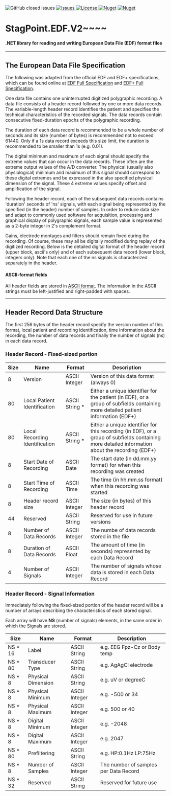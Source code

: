 ![GitHub closed issues](https://img.shields.io/github/issues-closed-raw/StagPoint/StagPoint.EDF.V2)
<a href="https://github.com/StagPoint/StagPoint.EDF.V2/issues">
<img src="https://img.shields.io/github/issues/StagPoint/StagPoint.EDF.V2"  alt="Issues"/>
</a>
<a href="https://github.com/StagPoint/StagPoint.EDF.V2/blob/master/LICENSE">
<img src="https://img.shields.io/github/license/StagPoint/StagPoint.EDF.V2"  alt="License"/>
</a>
[![Nuget](https://img.shields.io/nuget/v/StagPoint.EDF.Net)](https://www.nuget.org/packages/StagPoint.EDF.Net/)
[![Nuget](https://img.shields.io/nuget/dt/StagPoint.EDF.Net)](https://www.nuget.org/packages/StagPoint.EDF.Net/)

# StagPoint.EDF.V2~~~~
#### .NET library for reading and writing European Data File (EDF) format files

---

## The European Data File Specification

The following was adapted from the official EDF and EDF+ specifications, which can be found online at [EDF Full Specification](https://www.edfplus.info/specs/edf.html) and [EDF+ Full Specification](https://www.edfplus.info/specs/edfplus.html).

One data file contains one uninterrupted digitized polygraphic recording. A data file consists of a header record followed by one or more data records. The variable-length header record identifies the patient and specifies the technical characteristics of the recorded signals. The data records contain consecutive fixed-duration epochs of the polygraphic recording.

The duration of each data record is recommended to be a whole number of seconds and its size (number of bytes) is recommended not to exceed 61440. Only if a 1s data record exceeds this size limit, the duration is recommended to be smaller than 1s (e.g. 0.01).

The digital minimum and maximum of each signal should specify the extreme values that can occur in the data records. These often are the extreme output values of the A/D converter. The physical (usually also physiological) minimum and maximum of this signal should correspond to these digital extremes and be expressed in the also specified physical dimension of the signal. These 4 extreme values specify offset and amplification of the signal.

Following the header record, each of the subsequent data records contains 'duration' seconds of 'ns' signals, with each signal being represented by the specified (in the header) number of samples. In order to reduce data size and adapt to commonly used software for acquisition, processing and graphical display of polygraphic signals, each sample value is represented as a 2-byte integer in 2's complement format. 

Gains, electrode montages and filters should remain fixed during the recording. Of course, these may all be digitally modified during replay of the digitized recording.
Below is the detailed digital format of the header record (upper block, ascii's only) and of each subsequent data record (lower block, integers only). Note that each one of the ns signals is characterized separately in the header.

#### ASCII-format fields

All header fields are stored in [ASCII format](https://en.wikipedia.org/wiki/ASCII). The information in the ASCII strings must be left-justified and right-padded with spaces.

---

## Header Record Data Structure

The first 256 bytes of the header record specify the version number of this format, local patient and recording identification, time information about the recording, the number of data records and finally the number of signals (ns) in each data record. 

### Header Record - Fixed-sized portion

| Size | Name                           | Format         | Description                                                                                                                                      |
|------|--------------------------------|----------------|--------------------------------------------------------------------------------------------------------------------------------------------------|
| 8    | Version                        | ASCII Integer  | Version of this data format (always 0)                                                                                                           |
| 80   | Local Patient Identification   | ASCII String * | Either a unique identifier for the patient (in EDF), or a group of subfields containing more detailed patient information (EDF+)                 |
| 80   | Local Recording Identification | ASCII String * | Either a unique identifier for this recording (in EDF), or a group of subfields containing more detailed information about the recording (EDF+)  |
| 8    | Start Date of Recording        | ASCII Date     | The start date (in dd.mm.yy format) for when this recording was created                                                                          |
| 8    | Start Time of Recording        | ASCII Time     | The time (in hh.mm.ss format) when this recording was started                                                                                    |
| 8    | Header record size             | ASCII Integer  | The size (in bytes) of this header record                                                                                                        |
| 44   | Reserved                       | ASCII String   | Reserved for use in future versions                                                                                                              |
| 8    | Number of Data Records         | ASCII Integer  | The numbe of data records stored in the file                                                                                                     |
| 8    | Duration of Data Records       | ASCII Float    | The amount of time (in seconds) represented by each Data Record                                                                                  |
| 4    | Number of Signals              | ASCII Integer  | The number of signals whose data is stored in each Data Record                                                                                   |

### Header Record - Signal Information
Immediately following the fixed-sized portion of the header record will be a number of arrays describing the characteristics of each stored signal.

Each array will have **NS** (number of signals) elements, in the same order in which the Signals are stored. 

| Size    | Name               | Format        | Description                             |
|---------|--------------------|---------------|-----------------------------------------|
| NS * 16 | Label              | ASCII String  | e.g. EEG Fpz-Cz or Body temp            |
| NS * 80 | Transducer Type    | ASCII String  | e.g. AgAgCl electrode                   |
| NS * 8  | Physical Dimension | ASCII String  | e.g. uV or degreeC                      |
| NS * 8  | Physical Minimum   | ASCII Integer | e.g. -500 or 34                         |
| NS * 8  | Physical Maximum   | ASCII Integer | e.g. 500 or 40                          |
| NS * 8  | Digital Minimum    | ASCII Integer | e.g. -2048                              |
| NS * 8  | Digital Maximum    | ASCII Integer | e.g. 2047                               |
| NS * 80 | Prefiltering       | ASCII String  | e.g. HP:0.1Hz LP:75Hz                   |
| NS * 8  | Number of Samples  | ASCII Integer | The number of samples per Data Record   |
| NS * 32 | Reserved           | ASCII String  | Reserved for future use                 |


